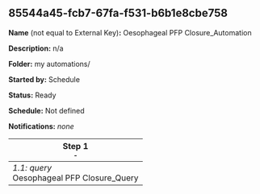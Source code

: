 ## 85544a45-fcb7-67fa-f531-b6b1e8cbe758

**Name** (not equal to External Key)**:** Oesophageal PFP Closure_Automation

**Description:** n/a

**Folder:** my automations/

**Started by:** Schedule

**Status:** Ready

**Schedule:** Not defined

**Notifications:** _none_


| Step 1<br>_<small>-</small>_ |
| --- |
| _1.1: query_<br>Oesophageal PFP Closure_Query |
